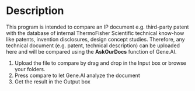 # Description

This program is intended to compare an IP document e.g. third-party patent with the database of internal ThermoFisher Scientific technical know-how like patents, invention disclosures, design concept studies.
Therefore, any technical document (e.g. patent, technical description) can be uploaded here and will be compared using the **AskOurDocs** function of Gene.AI.

1. Upload the file to compare by drag and drop in the Input box or browse your folders.
2. Press compare to let Gene.AI analyze the document
3. Get the result in the Output box
